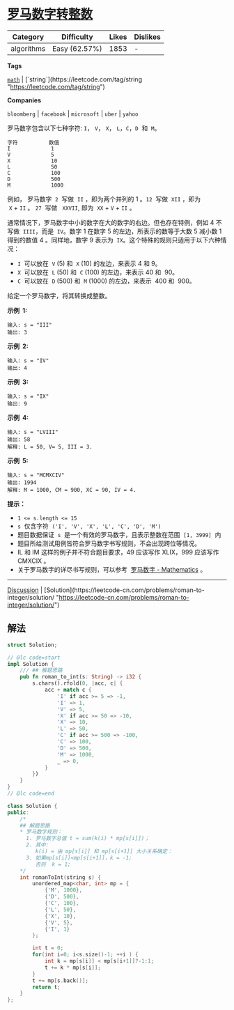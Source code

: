 # [罗马数字转整数](https://leetcode-cn.com/problems/roman-to-integer/description/ "https://leetcode-cn.com/problems/roman-to-integer/description/")

| Category   | Difficulty    | Likes | Dislikes |
| ---------- | ------------- | ----- | -------- |
| algorithms | Easy (62.57%) | 1853  | -        |

**Tags**

[`math`](https://leetcode.com/tag/math "https://leetcode.com/tag/math") | [`string`](https://leetcode.com/tag/string "https://leetcode.com/tag/string")

**Companies**

`bloomberg` | `facebook` | `microsoft` | `uber` | `yahoo`

罗马数字包含以下七种字符: `I`， `V`， `X`， `L`，`C`，`D`  和  `M`。

```
字符          数值
I             1
V             5
X             10
L             50
C             100
D             500
M             1000
```

例如， 罗马数字  `2`  写做  `II` ，即为两个并列的 1 。`12`  写做  `XII` ，即为  `X` + `II` 。 `27`  写做   `XXVII`, 即为  `XX` + `V` + `II` 。

通常情况下，罗马数字中小的数字在大的数字的右边。但也存在特例，例如 4 不写做  `IIII`，而是  `IV`。数字 1 在数字 5 的左边，所表示的数等于大数 5 减小数 1 得到的数值 4 。同样地，数字 9 表示为  `IX`。这个特殊的规则只适用于以下六种情况：

- `I`  可以放在  `V` (5) 和  `X` (10) 的左边，来表示 4 和 9。
- `X`  可以放在  `L` (50) 和  `C` (100) 的左边，来表示 40 和  90。
- `C`  可以放在  `D` (500) 和  `M` (1000) 的左边，来表示  400 和  900。

给定一个罗马数字，将其转换成整数。

**示例  1:**

```
输入: s = "III"
输出: 3
```

**示例  2:**

```
输入: s = "IV"
输出: 4
```

**示例  3:**

```
输入: s = "IX"
输出: 9
```

**示例  4:**

```
输入: s = "LVIII"
输出: 58
解释: L = 50, V= 5, III = 3.
```

**示例  5:**

```
输入: s = "MCMXCIV"
输出: 1994
解释: M = 1000, CM = 900, XC = 90, IV = 4.
```

**提示：**

- `1 <= s.length <= 15`
- `s`  仅含字符  `('I', 'V', 'X', 'L', 'C', 'D', 'M')`
- 题目数据保证  `s`  是一个有效的罗马数字，且表示整数在范围  `[1, 3999]`  内
- 题目所给测试用例皆符合罗马数字书写规则，不会出现跨位等情况。
- IL 和 IM 这样的例子并不符合题目要求，49 应该写作 XLIX，999 应该写作 CMXCIX 。
- 关于罗马数字的详尽书写规则，可以参考  [罗马数字 - Mathematics](https://b2b.partcommunity.com/community/knowledge/zh_CN/detail/10753/%E7%BD%97%E9%A9%AC%E6%95%B0%E5%AD%97#knowledge_article "https://b2b.partcommunity.com/community/knowledge/zh_CN/detail/10753/%E7%BD%97%E9%A9%AC%E6%95%B0%E5%AD%97#knowledge_article") 。

---

[Discussion](https://leetcode-cn.com/problems/roman-to-integer/comments/ "https://leetcode-cn.com/problems/roman-to-integer/comments/") | [Solution](https://leetcode-cn.com/problems/roman-to-integer/solution/ "https://leetcode-cn.com/problems/roman-to-integer/solution/")

## 解法

```rust
struct Solution;

// @lc code=start
impl Solution {
    /// ## 解题思路
    pub fn roman_to_int(s: String) -> i32 {
        s.chars().rfold(0, |acc, c| {
            acc + match c {
                'I' if acc >= 5 => -1,
                'I' => 1,
                'V' => 5,
                'X' if acc >= 50 => -10,
                'X' => 10,
                'L' => 50,
                'C' if acc >= 500 => -100,
                'C' => 100,
                'D' => 500,
                'M' => 1000,
                _ => 0,
            }
        })
    }
}
// @lc code=end

```

```cpp
class Solution {
public:
    /*
    ## 解题思路
    * 罗马数字规则：
      1. 罗马数字总值 t = sum(k(i) * mp[s[i]])；
      2. 其中:
         k(i) = 由 mp[s[i]] 和 mp[s[i+1]] 大小关系确定：
      3. 如果mp[s[i]]<mp[s[i+1]]，k = -1;
         否则  k = 1;
    */
    int romanToInt(string s) {
        unordered_map<char, int> mp = {
            {'M', 1000},
            {'D', 500},
            {'C', 100},
            {'L', 50},
            {'X', 10},
            {'V', 5},
            {'I', 1}
        };

        int t = 0;
        for(int i=0; i<s.size()-1; ++i ) {
            int k = mp[s[i]] < mp[s[i+1]]?-1:1;
            t += k * mp[s[i]];
        }
        t += mp[s.back()];
        return t;
    }
};
```
